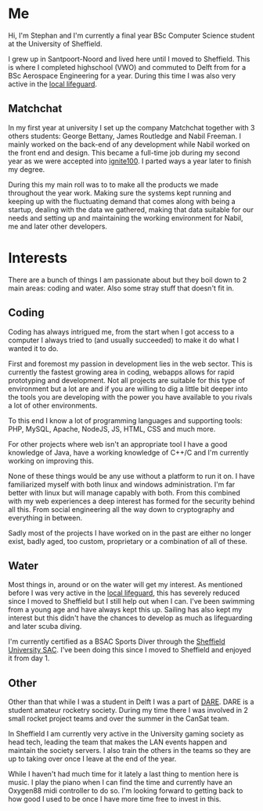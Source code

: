 Me
======

Hi, I'm Stephan and I'm currently a final year BSc Computer Science student at the University of Sheffield.

I grew up in Santpoort-Noord and lived here until I moved to Sheffield. This is where I completed highschool (VWO) and commuted to Delft from for a BSc Aerospace Engineering for a year. During this time I was also very active in the [local lifeguard](http://www.ijrb.nl).

Matchchat
-------

In my first year at university I set up the company Matchchat together with 3 others students: George Bettany, James Routledge and Nabil Freeman. I mainly worked on the back-end of any development while Nabil worked on the front end and design. This became a full-time job during my second year as we were accepted into [ignite100](http://ignite.io/#accelerator). I parted ways a year later to finish my degree.

During this my main roll was to to make all the products we made throughout the year work. Making sure the systems kept running and keeping up with the fluctuating demand that comes along with being a startup, dealing with the data we gathered, making that data suitable for our needs and setting up and maintaining the working environment for Nabil, me and later other developers.

Interests
=======

There are a bunch of things I am passionate about but they boil down to 2 main areas: coding and water. Also some stray stuff that doesn't fit in.

Coding
------

Coding has always intrigued me, from the start when I got access to a computer I always tried to (and usually succeeded) to make it do what I wanted it to do.

First and foremost my passion in development lies in the web sector. This is currently the fastest growing area in coding, webapps allows for rapid prototyping and development. Not all projects are suitable for this type of environment but a lot are and if you are willing to dig a little bit deeper into the tools you are developing with the power you have available to you rivals a lot of other environments.

To this end I know a lot of programming languages and supporting tools: PHP, MySQL, Apache, NodeJS, JS, HTML, CSS and much more.

For other projects where web isn't an appropriate tool I have a good knowledge of Java, have a working knowledge of C++/C and I'm currently working on improving this.

None of these things would be any use without a platform to run it on. I have familiarized myself with both linux and windows administration. I'm far better with linux but will manage capably with both. From this combined with my web experiences a deep interest has formed for the security behind all this. From social engineering all the way down to cryptography and everything in between.

Sadly most of the projects I have worked on in the past are either no longer exist, badly aged, too custom, proprietary or a combination of all of these.

Water
------
Most things in, around or on the water will get my interest. As mentioned before I was very active in the [local lifeguard](http://www.ijrb.nl), this has severely reduced since I moved to Sheffield but I still help out when I can. I've been swimming from a young age and have always kept this up. Sailing has also kept my interest but this didn't have the chances to develop as much as lifeguarding and later scuba diving.

I'm currently certified as a BSAC Sports Diver through the [Sheffield University SAC](http://www.susac.com). I've been doing this since I moved to Sheffield and enjoyed it from day 1.

Other
------

Other than that while I was a student in Delft I was a part of [DARE](http://dare.tudelft.nl). DARE is a student amateur rocketry society. During my time there I was involved in 2 small rocket project teams and over the summer in the CanSat team.

In Sheffield I am currently very active in the University gaming society as head tech, leading the team that makes the LAN events happen and maintain the society servers. I also train the others in the teams so they are up to taking over once I leave at the end of the year.

While I haven't had much time for it lately a last thing to mention here is music. I play the piano when I can find the time and currently have an Oxygen88 midi controller to do so. I'm looking forward to getting back to how good I used to be once I have more time free to invest in this.